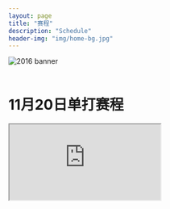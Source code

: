 ```yaml
---
layout: page
title: "赛程"
description: "Schedule"
header-img: "img/home-bg.jpg"
---
```


<div class="row text-center">
  <div class="col-xs-12 col-sm-12 col-md-12 col-lg-12">
    <img class="img-responsive" src="https://c2.staticflickr.com/6/5457/30883334701_0acc2d860f_h.jpg" alt="2016 banner" />
  </div>
</div>

<br>

<h1 class="page-header">11月20日单打赛程</h1>
<div class="embed-responsive embed-responsive-1by1">
    <iframe class="embed-responsive-item" src="https://docs.google.com/spreadsheets/d/183jilcMs00rdrycHD8FkyvE1idprKMighNTzz1Dy47E/pubhtml?gid=0&amp;single=true&amp;widget=true&amp;headers=false"></iframe>
</div>
<br>
